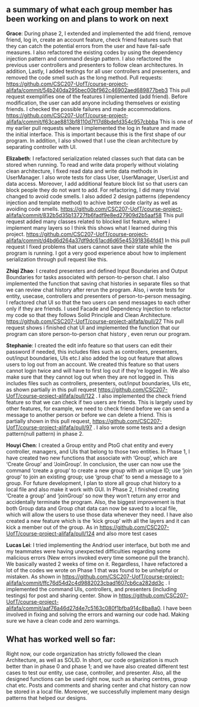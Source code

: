 ## a summary of what each group member has been working on and plans to work on next

**Grace**: During phase 2, I extended and implemented the add friend, remove friend, log in, create an account feature, check friend features such that they can catch the potential errors from the user and have fail-safe measures. I also refactored the existing codes by using the dependency injection pattern and command design pattern. I also refactored the previous user controllers and presenters to follow clean architectures. In addition, Lastly, I added testings for all user controllers and presenters, and removed the code smell such as the long method.
Pull requests:
https://github.com/CSC207-UofT/course-project-alifafa/commit/54b240da295bec00bf962c46902aed689877beb3
This pull request exemplifies one of the features I implemented (add friend). Before modification, the user can add anyone including themselves or existing friends. I checked the possible failures and made accommodations.
https://github.com/CSC207-UofT/course-project-alifafa/commit/f63cae8813bf8110d7f17d8bdefd354c957cbbba
This is one of my earlier pull requests where I implemented the log in feature and made the initial interface. This is important because this is the first shape of our program. In addition, I also showed that I use the clean architecture by separating controller with UI.


**Elizabeth**: I refactored serialization related classes such that data can be stored when running. To read and write data properly without violating clean architecture, I fixed read data and write data methods in UserManager. I also wrote tests for class User, UserManager, UserList and data access. Moreover, I add additional feature block list so that users can block people they do not want to add. For refactoring, I did many trivial changed to avoid code smells. I also added 2 design patterns (dependency injection and template method) to achive better code clarity as well as avoiding code smells.
https://github.com/CSC207-UofT/course-project-alifafa/commit/832b5d35b13727fb6fadf9e8ed27909d2b5aaf58
This pull request added many classes related to blocked list feature, where I implement many layers so I think this shows what I learned during this project.
https://github.com/CSC207-UofT/course-project-alifafa/commit/d4bd6d264a37df9dc61acd6d65e453918364fd41
In this pull request I fixed problems that users cannot save their state while the program is running. I got a very good experience about how to implement serialization through pull request like this.


**Zhiqi Zhao**: I created presenters and defined Input Boundaries and Output Boundaries for tasks associated with person-to-person chat. I also implemented the function that saving chat histories in separate files so that we can review chat history after rerun the program. Also, i wrote tests for entity, usecase, controllers and presenters of person-to-person messaging. I refactored chat UI so that the two users can send messages to each other only if they are friends. I used Facade and Dependency Injection to refactor my code so that they follows Solid Principle and Clean Architecture. 
https://github.com/CSC207-UofT/course-project-alifafa/pull/27 This pull request shows i finished chat UI and implemented the function that our program can store person-to-person chat history , even rerun our program.

**Stephanie**:  I created the edit info feature so that users can edit their password if needed, this includes files such as controllers, presenters, out/input boundaries, UIs etc.I also added the log out feature that allows users to log out from an account. We created this feature so that users cannot login twice and will have to first log out if they're logged in. We also make sure that they cannot log out when they are not logged in. This includes files such as controllers, presenters, out/input boundaries, UIs etc, as shown partially in this pull request https://github.com/CSC207-UofT/course-project-alifafa/pull/122 . I also implemented the check friend feature so that we can check if two users are friends. This is largely used by other features, for example, we need to check friend before we can send a message to another person or before we can delete a friend. This is partially shown in this pull request, https://github.com/CSC207-UofT/course-project-alifafa/pull/97 . I also wrote some tests and a design pattern(null pattern) in phase 2. 

**Houyi Chen**: I created a Group entity and PtoG chat entity and every controller, managers, and UIs that belong to those two entities. In Phase 1, I have created two new functions that associate with ‘Group’, which are ‘Create Group’ and ‘JoinGroup’. In conclusion, the user can now use the command ‘create a group’ to create a new group with an unique ID; use ‘join group’ to join an existing group; use ‘group chat’ to send a message to a group. For future development, I plan to store all group chat history to a local file and also make it work with GUI.
In Phase 2, I finished creating ‘Create a group’ and ‘joinGroup’ so now they won’t return any error and accidentally terminate the program. Also, the biggest improvement is that both Group data and Group chat data can now be saved to a local file, which will allow the users to use those data whenever they need. I have also created a new feature which is the ‘kick group’ with all the layers and it can kick a member out of the group. As in https://github.com/CSC207-UofT/course-project-alifafa/pull/124 and also more test cases

**Lucas Lei**: I tried implementing the Andriod user interface, but both me and my teammates were having unexpected difficulties regarding some malicious errors (New errors invoked every time someone pull the branch). We basically wasted 2 weeks of time on it. Regardless, I have refactored a lot of the codes we wrote on Phase 1 that was found to be unhelpful or mistaken. As shown in https://github.com/CSC207-UofT/course-project-alifafa/commit/ffc76d54d2c4d9882023cbad1607cb6ca282dd3c . I implemented the command UIs, controllers, and presenters (including testings) for post and sharing center. Show in https://github.com/CSC207-UofT/course-project-alifafa/commit/aaf76a46d27d4e7c5163c080f1bfba914c8ba8a0. I have been involved in fixing and solving the errors and warning our code had. Making sure we have a clean code and zero warnings.

## What has worked well so far:
Right now, our code organization has strictly followed the clean Architecture, as well as SOLID. In short, our code organization is much better than in phase 0 and phase 1; and we have also created different test cases to test our entity, use case, controller, and presenter. Also, all the designed functions can be used right now, such as sharing centres, group chat etc. Posts and comments and sharing center and chat history can now be stored in a local file. Moreover, we successfully implement many design patterns that helped our designs.


